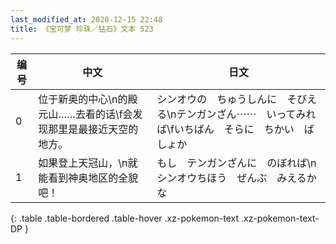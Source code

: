 ```yaml
---
last_modified_at: 2020-12-15 22:48
title: 《宝可梦 珍珠／钻石》文本 523
---
```

| 编号 | 中文 | 日文 |
| ---- | ---- | ---- |
| 0 | 位于新奥的中心\n的殿元山……去看的话\f会发现那里是最接近天空的地方。 | シンオウの　ちゅうしんに　そびえる\nテンガンざん⋯⋯　いってみれば\fいちばん　そらに　ちかい　ばしょか |
| 1 | 如果登上天冠山，\n就能看到神奥地区的全貌吧！ | もし　テンガンざんに　のぼれば\nシンオウちほう　ぜんぶ　みえるかな |
{: .table .table-bordered .table-hover .xz-pokemon-text .xz-pokemon-text-DP }